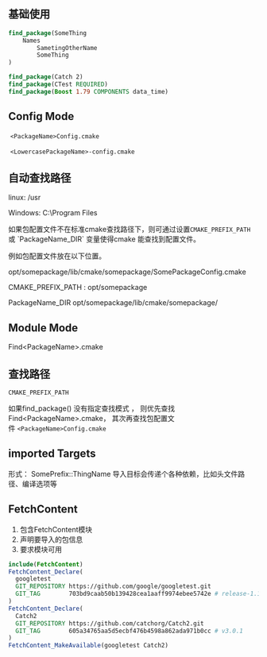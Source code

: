 ## &#x20;基础使用

```cmake
find_package(SomeThing
	Names
		SametingOtherName
		SomeThing
)

find_package(Catch 2)
find_package(CTest REQUIRED)
find_package(Boost 1.79 COMPONENTS data_time)
```

## &#x20;Config Mode

 `<PackageName>Config.cmake` 

 `<LowercasePackageName>-config.cmake`

## &#x20;自动查找路径

linux: /usr

Windows: C:\Program Files

如果包配置文件不在标准cmake查找路径下，则可通过设置`CMAKE_PREFIX_PATH` 或 \`PackageName\_DIR\` 变量使得cmake 能查找到配置文件。

例如包配置文件放在以下位置。

opt/somepackage/lib/cmake/somepackage/SomePackageConfig.cmake

CMAKE\_PREFIX\_PATH : opt/somepackage

PackageName\_DIR  opt/somepackage/lib/cmake/somepackage/



## &#x20;Module Mode

Find\<PackageName>.cmake

## 查找路径

`CMAKE_PREFIX_PATH`

如果find\_package() 没有指定查找模式 ， 则优先查找Find\<PackageName>.cmake， 其次再查找包配置文件 `<PackageName>Config.cmake` 



## &#x20;imported Targets

形式： SomePrefix::ThingName
导入目标会传递个各种依赖，比如头文件路径、编译选项等

## FetchContent
1. 包含FetchContent模块
2. 声明要导入的包信息
3. 要求模块可用
```cmake
include(FetchContent)
FetchContent_Declare(
  googletest
  GIT_REPOSITORY https://github.com/google/googletest.git
  GIT_TAG        703bd9caab50b139428cea1aaff9974ebee5742e # release-1.10.0
)
FetchContent_Declare(
  Catch2
  GIT_REPOSITORY https://github.com/catchorg/Catch2.git
  GIT_TAG        605a34765aa5d5ecbf476b4598a862ada971b0cc # v3.0.1
)
FetchContent_MakeAvailable(googletest Catch2)
```